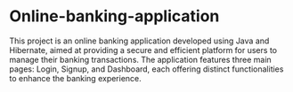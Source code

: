 # Online-banking-application
This project is an online banking application developed using Java and Hibernate, aimed at providing a secure and efficient platform for users to manage their banking transactions. The application features three main pages: Login, Signup, and Dashboard, each offering distinct functionalities to enhance the banking experience.
